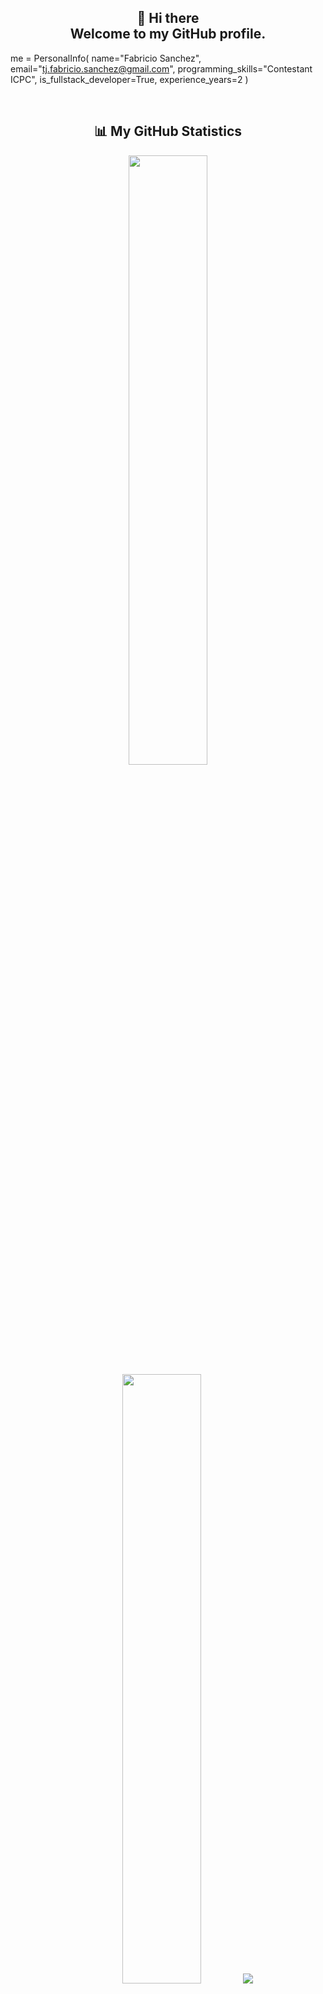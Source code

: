 <h2 align="center">👋 Hi there<br>Welcome to my GitHub profile.</h2>

me = PersonalInfo(
    name="Fabricio Sanchez", 
    email="tj.fabricio.sanchez@gmail.com",
    programming_skills="Contestant ICPC",
    is_fullstack_developer=True,
    experience_years=2
)

<br/>
<h2 align="center">📊 My GitHub Statistics</h2>
<p align="center">
  <img height="50%" width="auto" src ="https://github-readme-stats.vercel.app/api?username=faadoge&show_icons=true&count_private=true&theme=tokyonight&hide_border=true&hide=issues,contribs&bg_color=00000000">
  <img height="50%" width="auto" src ="https://github-readme-stats.vercel.app/api/top-langs/?username=faadoge&layout=compact&hide_border=true&theme=tokyonight&bg_color=00000000&langs_count=6&hide=jupyter%20notebook,tex,css,php&exclude_repo=Pacman-AI">
  <img src ="https://github-readme-streak-stats.herokuapp.com?user=faadoge&theme=tokyonight&hide_border=true&background=FFFFFF00">
</p>
